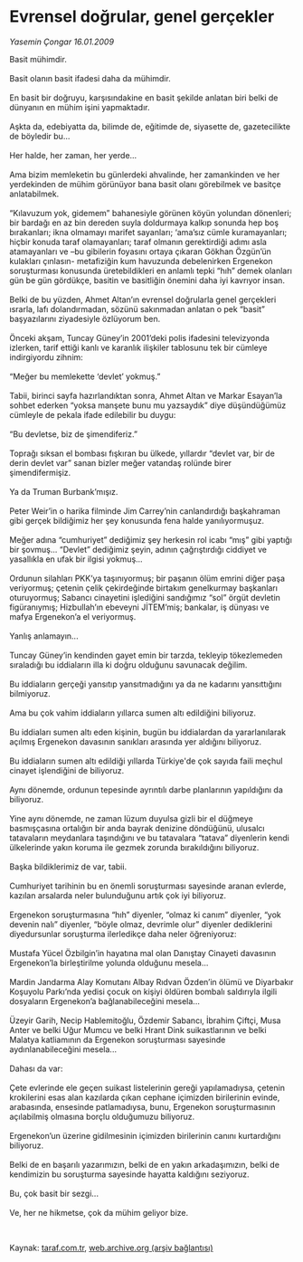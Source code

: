 # Evrensel doğrular, genel gerçekler

*Yasemin Çongar 16.01.2009*

<div class="taraf_structure_2col_1zq">
<div class="margen_n">



 <p>Basit mühimdir. <br/><br/>Basit olanın basit ifadesi daha da mühimdir. <br/><br/>En basit bir doğruyu, karşısındakine en basit şekilde anlatan biri belki de dünyanın en mühim işini yapmaktadır. <br/><br/>Aşkta da, edebiyatta da, bilimde de, eğitimde de, siyasette de, gazetecilikte de böyledir bu... <br/><br/>Her halde, her zaman, her yerde... <br/><br/>Ama bizim memleketin bu günlerdeki ahvalinde, her zamankinden ve her yerdekinden de mühim görünüyor bana basit olanı görebilmek ve basitçe anlatabilmek. <br/><br/>“Kılavuzum yok, gidemem” bahanesiyle görünen köyün yolundan dönenleri; bir bardağı en az bin dereden suyla doldurmaya kalkıp sonunda hep boş bırakanları; ikna olmamayı marifet sayanları; ‘ama’sız cümle kuramayanları; hiçbir konuda taraf olamayanları; taraf olmanın gerektirdiği adımı asla atamayanları ve –bu gibilerin foyasını ortaya çıkaran Gökhan Özgün’ün kulakları çınlasın- metafiziğin kum havuzunda debelenirken Ergenekon soruşturması konusunda üretebildikleri en anlamlı tepki “hıh” demek olanları gün be gün gördükçe, basitin ve basitliğin önemini daha iyi kavrıyor insan. <br/><br/>Belki de bu yüzden, Ahmet Altan’ın evrensel doğrularla genel gerçekleri ısrarla, lafı dolandırmadan, sözünü sakınmadan anlatan o pek “basit” başyazılarını ziyadesiyle özlüyorum ben. <br/><br/>Önceki akşam, Tuncay Güney’in 2001’deki polis ifadesini televizyonda izlerken, tarif ettiği kanlı ve karanlık ilişkiler tablosunu tek bir cümleye indirgiyordu zihnim: <br/><br/>“Meğer bu memlekette ‘devlet’ yokmuş.” <br/><br/>Tabii, birinci sayfa hazırlandıktan sonra, Ahmet Altan ve Markar Esayan’la sohbet ederken “yoksa manşete bunu mu yazsaydık” diye düşündüğümüz cümleyle de pekala ifade edilebilir bu duygu: <br/><br/>“Bu devletse, biz de şimendiferiz.” <br/><br/>Toprağı sıksan el bombası fışkıran bu ülkede, yıllardır “devlet var, bir de derin devlet var” sanan bizler meğer vatandaş rolünde birer şimendifermişiz. <br/><br/>Ya da Truman Burbank’mışız. <br/><br/>Peter Weir’in o harika filminde Jim Carrey’nin canlandırdığı başkahraman gibi gerçek bildiğimiz her şey konusunda fena halde yanılıyormuşuz. <br/><br/>Meğer adına “cumhuriyet” dediğimiz şey herkesin rol icabı “mış” gibi yaptığı bir şovmuş... “Devlet” dediğimiz şeyin, adının çağrıştırdığı ciddiyet ve yasallıkla en ufak bir ilgisi yokmuş... <br/><br/>Ordunun silahları PKK’ya taşınıyormuş; bir paşanın ölüm emrini diğer paşa veriyormuş; çetenin çelik çekirdeğinde birtakım genelkurmay başkanları oturuyormuş; Sabancı cinayetini işlediğini sandığımız “sol” örgüt devletin figüranıymış; Hizbullah’ın ebeveyni JİTEM’miş; bankalar, iş dünyası ve mafya Ergenekon’a el veriyormuş. <br/><br/>Yanlış anlamayın... <br/><br/>Tuncay Güney’in kendinden gayet emin bir tarzda, tekleyip tökezlemeden sıraladığı bu iddiaların illa ki doğru olduğunu savunacak değilim. <br/><br/>Bu iddiaların gerçeği yansıtıp yansıtmadığını ya da ne kadarını yansıttığını bilmiyoruz. <br/><br/>Ama bu çok vahim iddiaların yıllarca sumen altı edildiğini biliyoruz. <br/><br/>Bu iddiaları sumen altı eden kişinin, bugün bu iddialardan da yararlanılarak açılmış Ergenekon davasının sanıkları arasında yer aldığını biliyoruz. <br/><br/>Bu iddiaların sumen altı edildiği yıllarda Türkiye'de çok sayıda faili meçhul cinayet işlendiğini de biliyoruz. <br/><br/>Aynı dönemde, ordunun tepesinde ayrıntılı darbe planlarının yapıldığını da biliyoruz. <br/><br/>Yine aynı dönemde, ne zaman lüzum duyulsa gizli bir el düğmeye basmışçasına ortalığın bir anda bayrak denizine döndüğünü, ulusalcı tatavaların meydanlara taşındığını ve bu tatavalara “tatava” diyenlerin kendi ülkelerinde yakın koruma ile gezmek zorunda bırakıldığını biliyoruz. <br/><br/>Başka bildiklerimiz de var, tabii. <br/><br/>Cumhuriyet tarihinin bu en önemli soruşturması sayesinde aranan evlerde, kazılan arsalarda neler bulunduğunu artık çok iyi biliyoruz. <br/><br/>Ergenekon soruşturmasına “hıh” diyenler, “olmaz ki canım” diyenler, “yok devenin nalı” diyenler, “böyle olmaz, devrimle olur” diyenler dediklerini diyedursunlar soruşturma ilerledikçe daha neler öğreniyoruz: <br/><br/>Mustafa Yücel Özbilgin’in hayatına mal olan Danıştay Cinayeti davasının Ergenekon’la birleştirilme yolunda olduğunu mesela... <br/><br/>Mardin Jandarma Alay Komutanı Albay Rıdvan Özden’in ölümü ve Diyarbakır Koşuyolu Parkı’nda yedisi çocuk on kişiyi öldüren bombalı saldırıyla ilgili dosyaların Ergenekon’a bağlanabileceğini mesela... <br/><br/>Üzeyir Garih, Necip Hablemitoğlu, Özdemir Sabancı, İbrahim Çiftçi, Musa Anter ve belki Uğur Mumcu ve belki Hrant Dink suikastlarının ve belki Malatya katliamının da Ergenekon soruşturması sayesinde aydınlanabileceğini mesela... <br/><br/>Dahası da var: <br/><br/>Çete evlerinde ele geçen suikast listelerinin gereği yapılamadıysa, çetenin krokilerini esas alan kazılarda çıkan cephane içimizden birilerinin evinde, arabasında, ensesinde patlamadıysa, bunu, Ergenekon soruşturmasının açılabilmiş olmasına borçlu olduğumuzu biliyoruz. <br/><br/>Ergenekon’un üzerine gidilmesinin içimizden birilerinin canını kurtardığını biliyoruz. <br/><br/>Belki de en başarılı yazarımızın, belki de en yakın arkadaşımızın, belki de kendimizin bu soruşturma sayesinde hayatta kaldığını seziyoruz. <br/><br/>Bu, çok basit bir sezgi... <br/><br/>Ve, her ne hikmetse, çok da mühim geliyor bize.</p>

<br/>


<div id="taraf_not">
</div>

</div>


</div>

Kaynak: [taraf.com.tr](http://www.taraf.com.tr:80/makale/3577.htm), [web.archive.org (arşiv bağlantısı)](http://web.archive.org/web/20090228151448/http://www.taraf.com.tr:80/makale/3577.htm)
